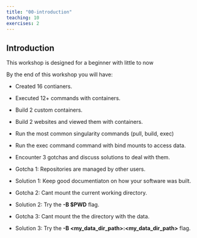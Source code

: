 ```yaml
---
title: "00-introduction"
teaching: 10
exercises: 2
---
```


## Introduction

This workshop is designed for a beginner with little to now

By the end of this workshop you will have:

- Created 16 contianers.

- Executed 12+ commands with containers.

- Build 2 custom containers.

- Build 2 websites and viewed them with containers.

- Run the most common singularity commands (pull, build, exec)

- Run the exec command command with bind mounts to access data. 

- Encounter 3 gotchas and discuss solutions to deal with them.

 - Gotcha 1: Repositories are managed by other users. 
 - Solution 1: Keep good documentiaton on how your software was built. 

 - Gotcha 2: Cant mount the current working directory.  
  - Solution 2: Try the **-B $PWD** flag.  
  
 - Gotcha 3: Cant mount the the directory with the data.  
  - Solution 3: Try the **-B <my_data_dir_path>:<my_data_dir_path>** flag.  

  
